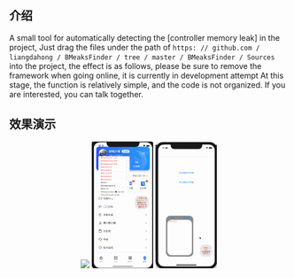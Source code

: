 ## 介绍

A small tool for automatically detecting the [controller memory leak] in the project, Just drag the files under the path of `https: // github.com / liangdahong / BMeaksFinder / tree / master / BMeaksFinder / Sources` into the project, the effect is as follows, please be sure to remove the framework when going online, it is currently in development attempt At this stage, the function is relatively simple, and the code is not organized. If you are interested, you can talk together.

## 效果演示

<p align="center">
    <img  width="22%" src="Images/001.gif"/>
    <img  width="22%" src="Images/002.gif"/>
    <img  width="22%" src="Images/003.gif"/>
<p/>
